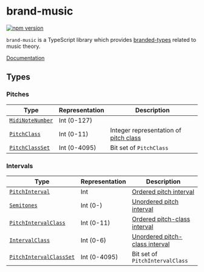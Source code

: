 # brand-music

[![npm version](https://img.shields.io/npm/v/brand-music)](https://www.npmjs.com/package/brand-music)

`brand-music` is a TypeScript library which provides [branded-types](https://github.com/Microsoft/TypeScript/blob/7b48a182c05ea4dea81bab73ecbbe9e013a79e99/src/compiler/types.ts#L693-L698) related to music theory.

[Documentation](https://noriapi.github.io/brand-music/)

## Types

### Pitches

| Type                                                                                    | Representation | Description                                                                        |
| --------------------------------------------------------------------------------------- | -------------- | ---------------------------------------------------------------------------------- |
| [`MidiNoteNumber`](https://noriapi.github.io/brand-music/namespaces/MNN#midinotenumber) | Int (0-127)    |                                                                                    |
| [`PitchClass`](https://noriapi.github.io/brand-music/namespaces/PC#pitchclass)          | Int (0-11)     | Integer representation of [pitch class](https://en.wikipedia.org/wiki/Pitch_class) |
| [`PitchClassSet`](https://noriapi.github.io/brand-music/namespaces/PCS#pitchclassset)   | Int (0-4095)   | Bit set of `PitchClass`                                                            |

### Intervals

| Type                                                                                                   | Representation | Description                                                                                                                                |
| ------------------------------------------------------------------------------------------------------ | -------------- | ------------------------------------------------------------------------------------------------------------------------------------------ |
| [`PitchInterval`](https://noriapi.github.io/brand-music/namespaces/PI#pitchinterval)                   | Int            | [Ordered pitch interval](https://en.wikipedia.org/wiki/Pitch_interval#Ordered_Pitch_Interval)                                              |
| [`Semitones`](https://noriapi.github.io/brand-music/namespaces/S#semitones)                            | Int (0-)       | [Unordered pitch interval](https://en.wikipedia.org/wiki/Pitch_interval#Unordered_Pitch_Interval)                                          |
| [`PitchIntervalClass`](https://noriapi.github.io/brand-music/namespaces/PIC#pitchintervalclass)        | Int (0-11)     | [Ordered pitch-class interval](<https://en.wikipedia.org/wiki/Pitch_interval#Ordered_pitch-class_intervals_('pitch_interval_class;_PIC')>) |
| [`IntervalClass`](https://noriapi.github.io/brand-music/namespaces/IC#intervalclass)                   | Int (0-6)      | [Unordered pitch-class interval](<https://en.wikipedia.org/wiki/Pitch_interval#Unordered_pitch-class_intervals_('interval_class;_IC')>)    |
| [`PitchIntervalClassSet`](https://noriapi.github.io/brand-music/namespaces/PICS#pitchintervalclassset) | Int (0-4095)   | Bit set of `PitchIntervalClass`                                                                                                            |
